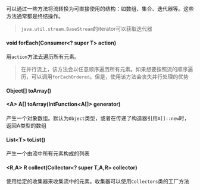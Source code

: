 可以通过一些方法将流转换为可直接使用的结构：如数组、集合、迭代器等。这些方法通常都是终结操作。
>`java.util.stream.BaseStream`的iterator可以获取迭代器

#### void forEach(Consumer\<? super T> action)
用`action`方法去遍历所有元素。
>在并行流上，该方法会以任意顺序遍历所有元素。如果想要按照流的顺序遍历，可以调用`forEachOrdered`。但是，使用该方法会丧失并行处理的优势
#### Object\[] toArray()
#### \<A> A\[] toArray(IntFunction\<A\[]> generator)
产生一个对象数组。默认为`Object`类型，或者在传递了构造器引用`A[]::new`时，返回A类型的数组
#### List\<T> toList()
产生一个由流中所有元素构成的列表
#### \<R,A> R collect(Collector\<? super T,A,R> collector)
使用给定的收集器来收集流中的元素。收集器可以使用`Collectors`类的工厂方法